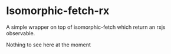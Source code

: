 # Isomorphic-fetch-rx

A simple wrapper on top of isomorphic-fetch which return an rxjs observable.

Nothing to see here at the moment
